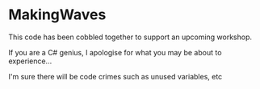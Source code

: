 MakingWaves
===========

This code has been cobbled together to support an upcoming workshop.

If you are a C# genius, I apologise for what you may be about to experience... 

I'm sure there will be code crimes such as unused variables, etc


